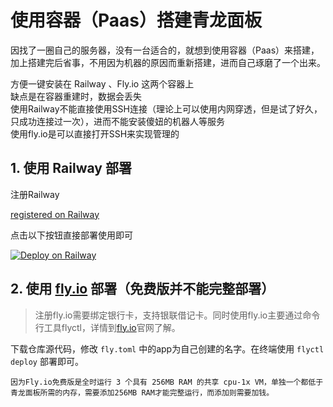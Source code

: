 # 使用容器（Paas）搭建青龙面板

因找了一圈自己的服务器，没有一台适合的，就想到使用容器（Paas）来搭建，加上搭建完后省事，不用因为机器的原因而重新搭建，进而自己琢磨了一个出来。

方便一键安装在 Railway 、Fly.io 这两个容器上  
缺点是在容器重建时，数据会丢失  
使用Railway不能直接使用SSH连接（理论上可以使用内网穿透，但是试了好久，只成功连接过一次），进而不能安装傻妞的机器人等服务  
使用fly.io是可以直接打开SSH来实现管理的

## 1. 使用 Railway 部署

注册Railway

[registered on Railway](https://railway.app/?referralCode=Xh3DQG)

点击以下按钮直接部署使用即可

[![Deploy on Railway](https://www.railway.app/button.svg)](https://railway.app/new/template?template=https://github.com/Originat/qinglong-paas)

## 2. 使用 [fly.io](https://fly.io) 部署（免费版并不能完整部署）

> 注册fly.io需要绑定银行卡，支持银联借记卡。同时使用fly.io主要通过命令行工具flyctl，详情到[fly.io](https://fly.io)官网了解。

下载仓库源代码，修改 `fly.toml` 中的app为自己创建的名字。在终端使用 `flyctl deploy` 部署即可。

`因为Fly.io免费版是全时运行 3 个具有 256MB RAM 的共享 cpu-1x VM，单独一个都低于青龙面板所需的内存，需要添加256MB RAM才能完整运行，而添加则需要加钱。`
